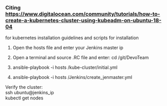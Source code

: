 ### Citing https://www.digitalocean.com/community/tutorials/how-to-create-a-kubernetes-cluster-using-kubeadm-on-ubuntu-18-04
for kubernetes installation guidelines and scripts for installation

1) Open the hosts file and enter your Jenkins master ip

2) Open a terminal and source .RC file and enter: cd /git/DevoTeam

3) ansible-playbook -i hosts /kube-cluster/initial.yml

4) ansible-playbook -i hosts /Jenkins/create_jenmaster.yml
  
Verify the cluster:  
ssh ubuntu@jenkins_ip  
kubectl get nodes  
